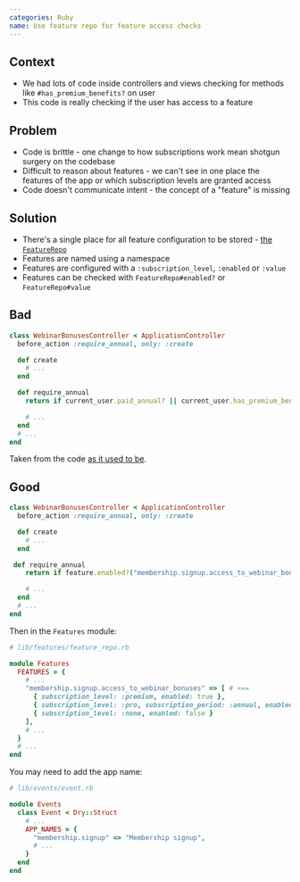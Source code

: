 ```yaml
---
categories: Ruby
name: Use feature repo for feature access checks
---
```


## Context

* We had lots of code inside controllers and views checking for methods like `#has_premium_benefits?` on user
* This code is really checking if the user has access to a feature

## Problem

* Code is brittle - one change to how subscriptions work mean shotgun surgery on the codebase
* Difficult to reason about features - we can't see in one place the features of the app or which subscription levels are granted access
* Code doesn't communicate intent - the concept of a "feature" is missing

## Solution

* There's a single place for all feature configuration to be stored - [the `FeatureRepo`](https://github.com/BiggerPockets/biggerpockets/blob/86ee130dce1a272dd5ad59689ed4226de24bac89/lib/features/feature_repo.rb#L10)
* Features are named using a namespace
* Features are configured with a `:subscription_level`, `:enabled` or `:value`
* Features can be checked with `FeatureRepo#enabled?` or `FeatureRepo#value`

## Bad

```ruby
class WebinarBonusesController < ApplicationController
  before_action :require_annual, only: :create

  def create
    # ...
  end

  def require_annual
    return if current_user.paid_annual? || current_user.has_premium_benefits?

    # ...
  end
  # ...
end
```

Taken from the code [as it used to be](https://github.com/BiggerPockets/biggerpockets/blob/eadc8aa5cf73b2d697a12b9cdff28f2421e0ca6e/app/controllers/webinar_bonuses_controller.rb#L41-L46).

## Good

```ruby
class WebinarBonusesController < ApplicationController
  before_action :require_annual, only: :create

  def create
    # ...
  end

 def require_annual
    return if feature.enabled?("membership.signup.access_to_webinar_bonuses", user: current_user)

    # ...
  end
  # ...
end
```

Then in the `Features` module:

```ruby
# lib/features/feature_repo.rb

module Features
  FEATURES = {
    # ...
    "membership.signup.access_to_webinar_bonuses" => [ # <== 
      { subscription_level: :premium, enabled: true },
      { subscription_level: :pro, subscription_period: :annual, enabled: true },
      { subscription_level: :none, enabled: false }
    ],
    # ...
  }
  # ...
end
```

You may need to add the app name:

```ruby
# lib/events/event.rb

module Events
  class Event < Dry::Struct
    # ...
    APP_NAMES = {
      "membership.signup" => "Membership signup",
      # ...
    }
  end
end
```
